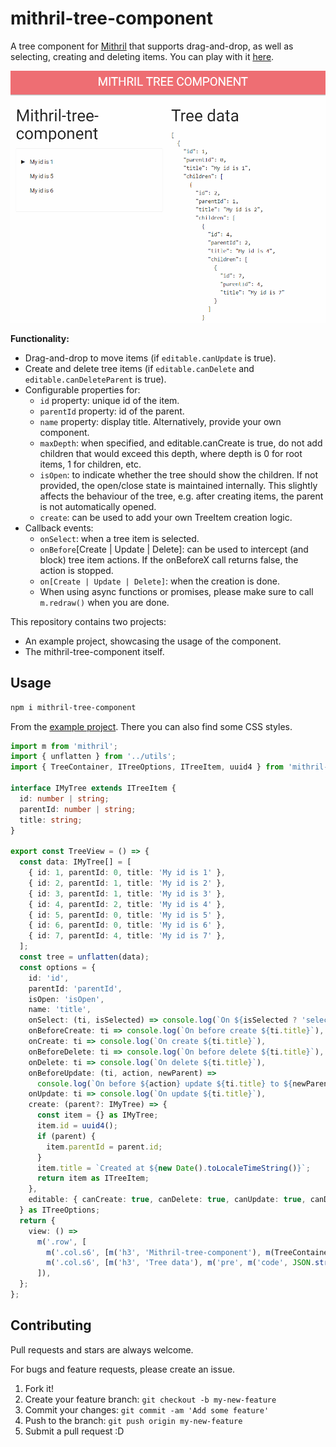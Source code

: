 # mithril-tree-component

A tree component for [Mithril](https://mithril.js.org) that supports drag-and-drop, as well as selecting, creating and deleting items. You can play with it [here](https://erikvullings.github.io/mithril-tree-component/#!/).

![Mithril-tree-component animation](./packages/mithril-tree-component/img/mithril-tree-component-animation.gif)

**Functionality:**

- Drag-and-drop to move items (if `editable.canUpdate` is true).
- Create and delete tree items (if `editable.canDelete` and `editable.canDeleteParent` is true).
- Configurable properties for:
  - `id` property: unique id of the item.
  - `parentId` property: id of the parent.
  - `name` property: display title. Alternatively, provide your own component.
  - `maxDepth`: when specified, and editable.canCreate is true, do not add children that would exceed this depth, where depth is 0 for root items, 1 for children, etc.
  - `isOpen`: to indicate whether the tree should show the children. If not provided, the open/close state is maintained internally. This slightly affects the behaviour of the tree, e.g. after creating items, the parent is not automatically opened.
  - `create`: can be used to add your own TreeItem creation logic.
- Callback events:
  - `onSelect`: when a tree item is selected.
  - `onBefore`[Create | Update | Delete]: can be used to intercept (and block) tree item actions. If the onBeforeX call returns false, the action is stopped.
  - `on[Create | Update | Delete]`: when the creation is done.
  - When using async functions or promises, please make sure to call `m.redraw()` when you are done.

This repository contains two projects:

- An example project, showcasing the usage of the component.
- The mithril-tree-component itself.

## Usage

```bash
npm i mithril-tree-component
```

From the [example project](../example). There you can also find some CSS styles.

```ts
import m from 'mithril';
import { unflatten } from '../utils';
import { TreeContainer, ITreeOptions, ITreeItem, uuid4 } from 'mithril-tree-component';

interface IMyTree extends ITreeItem {
  id: number | string;
  parentId: number | string;
  title: string;
}

export const TreeView = () => {
  const data: IMyTree[] = [
    { id: 1, parentId: 0, title: 'My id is 1' },
    { id: 2, parentId: 1, title: 'My id is 2' },
    { id: 3, parentId: 1, title: 'My id is 3' },
    { id: 4, parentId: 2, title: 'My id is 4' },
    { id: 5, parentId: 0, title: 'My id is 5' },
    { id: 6, parentId: 0, title: 'My id is 6' },
    { id: 7, parentId: 4, title: 'My id is 7' },
  ];
  const tree = unflatten(data);
  const options = {
    id: 'id',
    parentId: 'parentId',
    isOpen: 'isOpen',
    name: 'title',
    onSelect: (ti, isSelected) => console.log(`On ${isSelected ? 'select' : 'unselect'}: ${ti.title}`),
    onBeforeCreate: ti => console.log(`On before create ${ti.title}`),
    onCreate: ti => console.log(`On create ${ti.title}`),
    onBeforeDelete: ti => console.log(`On before delete ${ti.title}`),
    onDelete: ti => console.log(`On delete ${ti.title}`),
    onBeforeUpdate: (ti, action, newParent) =>
      console.log(`On before ${action} update ${ti.title} to ${newParent ? newParent.title : ''}.`),
    onUpdate: ti => console.log(`On update ${ti.title}`),
    create: (parent?: IMyTree) => {
      const item = {} as IMyTree;
      item.id = uuid4();
      if (parent) {
        item.parentId = parent.id;
      }
      item.title = `Created at ${new Date().toLocaleTimeString()}`;
      return item as ITreeItem;
    },
    editable: { canCreate: true, canDelete: true, canUpdate: true, canDeleteParent: false },
  } as ITreeOptions;
  return {
    view: () =>
      m('.row', [
        m('.col.s6', [m('h3', 'Mithril-tree-component'), m(TreeContainer, { tree, options })]),
        m('.col.s6', [m('h3', 'Tree data'), m('pre', m('code', JSON.stringify(tree, null, 2)))]),
      ]),
  };
};
```

## Contributing

Pull requests and stars are always welcome.

For bugs and feature requests, please create an issue.

1. Fork it!
2. Create your feature branch: `git checkout -b my-new-feature`
3. Commit your changes: `git commit -am 'Add some feature'`
4. Push to the branch: `git push origin my-new-feature`
5. Submit a pull request :D
